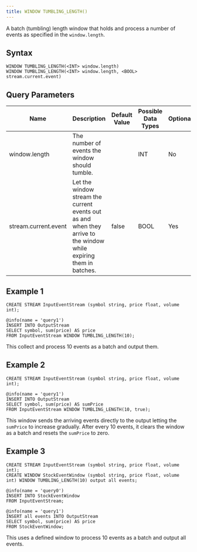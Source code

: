 ```yaml
---
title: WINDOW TUMBLING_LENGTH()
---
```


A batch (tumbling) length window that holds and process a number of events as specified in the `window.length`.

## Syntax

    WINDOW TUMBLING_LENGTH(<INT> window.length)
    WINDOW TUMBLING_LENGTH(<INT> window.length, <BOOL> stream.current.event)

## Query Parameters

| Name      | Description       | Default Value | Possible Data Types | Optional | Dynamic |
|-----------|---------------------|------------|--------------|----------|---------|
| window.length        | The number of events the window should tumble.        |      | INT  | No       | No      |
| stream.current.event | Let the window stream the current events out as and when they arrive to the window while expiring them in batches. | false | BOOL    | Yes      | No      |

## Example 1

    CREATE STREAM InputEventStream (symbol string, price float, volume int);

    @info(name = 'query1')
    INSERT INTO OutputStream
    SELECT symbol, sum(price) AS price
    FROM InputEventStream WINDOW TUMBLING_LENGTH(10);

This collect and process 10 events as a batch and output them.

## Example 2

    CREATE STREAM InputEventStream (symbol string, price float, volume int);

    @info(name = 'query1')
    INSERT INTO OutputStream
    SELECT symbol, sum(price) AS sumPrice
    FROM InputEventStream WINDOW TUMBLING_LENGTH(10, true);

This window sends the arriving events directly to the output letting the `sumPrice` to increase gradually. After every 10 events, it clears the window as a batch and resets the `sumPrice` to zero.

## Example 3

    CREATE STREAM InputEventStream (symbol string, price float, volume int);
    CREATE WINDOW StockEventWindow (symbol string, price float, volume int) WINDOW TUMBLING_LENGTH(10) output all events;

    @info(name = 'query0')
    INSERT INTO StockEventWindow
    FROM InputEventStream;

    @info(name = 'query1')
    INSERT all events INTO OutputStream 
    SELECT symbol, sum(price) AS price
    FROM StockEventWindow;

This uses a defined window to process 10 events as a batch and output all events.
